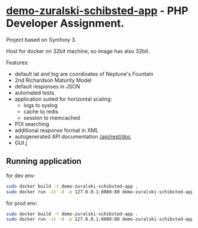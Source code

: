 # [demo-zuralski-schibsted-app](http://localhost:8080/) - PHP Developer Assignment. 

Project based on Symfony 3.

Host for docker on 32bit machine, so image has also 32bit.

Features:
  - default lat and lng are coordinates of Neptune's Fountain
  - 2nd Richardson   Maturity   Model
  - default responses in JSON
  - automated tests
  - application suited for horizontal scaling:
    - logs to syslog
    - cache to redis
    - session to memcached
  - POI searching
  - additional response format in XML
  - auto­generated API documentation [/api/rest/doc](http://localhost:8080/api/rest/doc)
  - GUI [/](http://localhost:8080/)

## Running application

for dev env:
```bash
sudo docker build -t demo-zuralski-schibsted-app .
sudo docker run -it -d -p 127.0.0.1:8080:80 demo-zuralski-schibsted-app /bin/sh -c "cd /srv/www/demo-zuralski-schibsted-app; bin/phing build:dev;"
```

for prod env:
```bash
sudo docker build -t demo-zuralski-schibsted-app .
sudo docker run -it -d -p 127.0.0.1:8080:80 demo-zuralski-schibsted-app /bin/sh -c "cd /srv/www/demo-zuralski-schibsted-app; bin/phing build:prod;"
```
